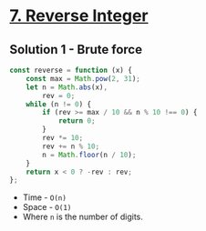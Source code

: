 # [7. Reverse Integer](https://leetcode.com/problems/reverse-integer/)

## Solution 1 - Brute force

```js
const reverse = function (x) {
    const max = Math.pow(2, 31);
    let n = Math.abs(x),
        rev = 0;
    while (n != 0) {
        if (rev >= max / 10 && n % 10 !== 0) {
            return 0;
        }
        rev *= 10;
        rev += n % 10;
        n = Math.floor(n / 10);
    }
    return x < 0 ? -rev : rev;
};
```

-   Time - `O(n)`
-   Space - `O(1)`
-   Where `n` is the number of digits.
